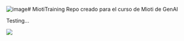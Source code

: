 ![image](https://github.com/AlejandroRubio/MiotiTraining/assets/6705110/bdaf6ace-4214-4088-af64-d2c1ab586601)# MiotiTraining
Repo creado para el curso de Mioti de GenAI

Testing...

![]([https://i0.wp.com/tvaztecaguate.com/wp-content/uploads/2024/04/mapache-pedro.gif](https://www.diariodecadiz.es/2022/01/08/con-la-venia/montaje-oso-video_1645655419_150137163_1200x675.jpg))
